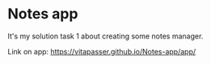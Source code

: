 # Notes app

It's my solution task 1 about creating some notes manager.

Link on app: https://vitapasser.github.io/Notes-app/app/